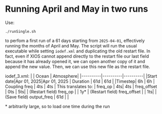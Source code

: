 # Running April and May in two runs

Use:
```
./runSingle.sh
```
to perfom a first run of a 61 days starting from `2025-04-01`, effectively running the months of April and May. The script will run the usual executable while setting `iodef.xml` and duplicating the old restart file. In fact, even if XIOS cannot append directly to the restart file our last field because it has already opened it, we can open another copy of it and append the new value. Then, we can use this new file as the restart file. 

iodef_3.xml:
|  | Ocean | Atmosphere|
|----------|----------|----------|
|Start date|Apr 01, 2025|Apr 01, 2025 
| Duration  |  61d       | 61d         |
|Timestep| 6h | 6h
| Coupling freq          | 4ts          | 4ts         |
This translates to:
| freq_op | 4ts| 4ts
| freq_offset | 0ts | 5ts|
| (Restart field) freq_op |  | 1y*
| (Restart field) freq_offset |  | 1ts|
| (Save field) output_freq | 61d | | 

\* arbitrarily large, so to load one time during the run
